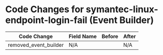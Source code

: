 # Code Changes for symantec-linux-endpoint-login-fail (Event Builder)

| Code Change | Field Name | Before | After |
|-------------|------------|--------|-------|
| removed_event_builder | N/A |  | N/A |